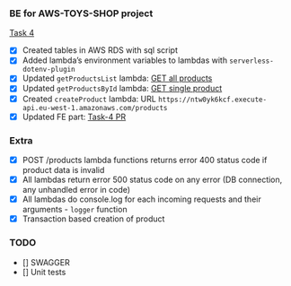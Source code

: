 ### BE for AWS-TOYS-SHOP project

[Task 4](https://github.com/EPAM-JS-Competency-center/cloud-development-course-initial/blob/main/4_integration_with_database/task.md)

- [x] Created tables in AWS RDS with sql script
- [x] Added lambda’s environment variables to lambdas with `serverless-dotenv-plugin`
- [x] Updated `getProductsList` lambda: [GET all products](https://ntw0yk6kcf.execute-api.eu-west-1.amazonaws.com/products)
- [x] Updated `getProductsById` lambda: [GET single product](https://ntw0yk6kcf.execute-api.eu-west-1.amazonaws.com/products/b25ade72-fe9c-413b-a372-a7020a6a378d)
- [x] Created `createProduct` lambda: URL `https://ntw0yk6kcf.execute-api.eu-west-1.amazonaws.com/products`
- [x] Updated FE part: [Task-4 PR](https://github.com/VitaliiKopylov/nodejs-aws-fe/pull/3)
### Extra
- [x] POST /products lambda functions returns error 400 status code if product data is invalid
- [x] All lambdas return error 500 status code on any error (DB connection, any unhandled error in code)
- [x] All lambdas do console.log for each incoming requests and their arguments - `logger` function
- [x] Transaction based creation of product

### TODO
- [] SWAGGER
- [] Unit tests
